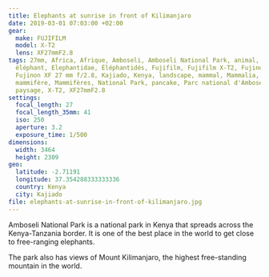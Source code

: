```yaml
---
title: Elephants at sunrise in front of Kilimanjaro
date: 2019-03-01 07:03:00 +02:00
gear:
  make: FUJIFILM
  model: X-T2
  lens: XF27mmF2.8
tags: 27mm, Africa, Afrique, Amboseli, Amboseli National Park, animal, elephant,
  éléphant, Elephantidae, Éléphantidés, Fujifilm, Fujifilm X-T2, Fujinon,
  Fujinon XF 27 mm f/2.8, Kajiado, Kenya, landscape, mammal, Mammalia, mammals,
  mammifère, Mammifères, National Park, pancake, Parc national d'Amboseli,
  paysage, X-T2, XF27mmF2.8
settings:
  focal_length: 27
  focal_length_35mm: 41
  iso: 250
  aperture: 3.2
  exposure_time: 1/500
dimensions:
  width: 3464
  height: 2309
geo:
  latitude: -2.71191
  longitude: 37.354288333333336
  country: Kenya
  city: Kajiado
file: elephants-at-sunrise-in-front-of-kilimanjaro.jpg
---
```


Amboseli National Park is a national park in Kenya that spreads across the Kenya-Tanzania border. It is one of the best place in the world to get close to free-ranging elephants.

The park also has views of Mount Kilimanjaro, the highest free-standing mountain in the world.
